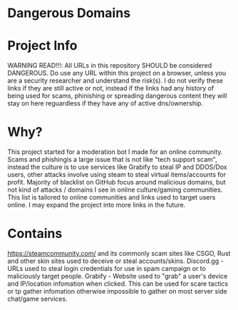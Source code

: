 # Dangerous Domains

# Project Info
WARNING READ!!!: All URLs in this repository SHOULD be considered DANGEROUS. Do use any URL within this project on a browser, unless you are a security researcher and understand the risk(s). I do not verify these links if they are still active or not, instead if the links had any history of being used for scams, phinishing or spreading dangerous content they will stay on here reguardless if they have any of active dns/ownership.

# Why?
This project started for a moderation bot I made for an online community. Scams and phishingis a large issue that is not like "tech support scam", instead the culture is to use services like Grabify to steal IP and DDOS/Dox users, other attacks involve using steam to steal virtual items/accounts for profit. Majority of blacklist on GitHub focus around malicious domains, but not kind of attacks / domains I see in online culture/gaming communities. This list is tailored to online communities and links used to target users online. I may expand the project into more links in the future.

# Contains
  https://steamcommunity.com/ and its commonly scam sites like CSGO, Rust and other skin sites used to deceive or steal accounts/skins.
  Discord.gg - URLs used to steal login credentials for use in spam campaign or to maliciously target people.
  Grabify - Website used to "grab" a user's device and IP/location infomation when clicked. This can be used for scare tactics or tp gather infomation otherwise impossible to gather on most server side chat/game services.
